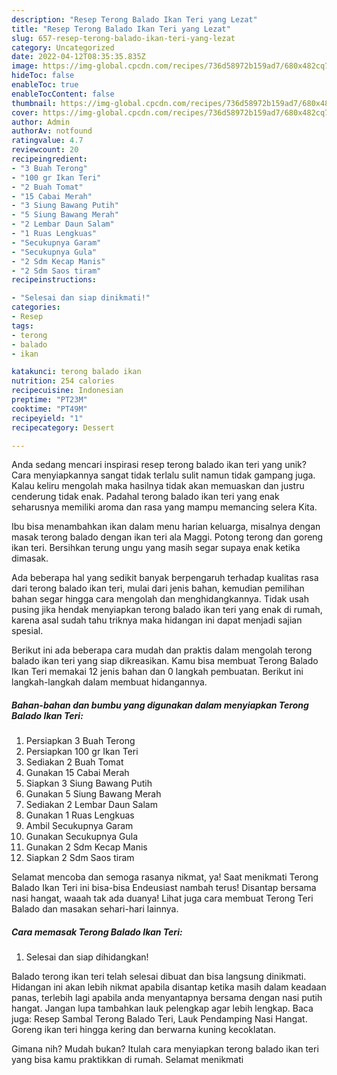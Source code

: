 ```yaml
---
description: "Resep Terong Balado Ikan Teri yang Lezat"
title: "Resep Terong Balado Ikan Teri yang Lezat"
slug: 657-resep-terong-balado-ikan-teri-yang-lezat
category: Uncategorized
date: 2022-04-12T08:35:35.835Z
image: https://img-global.cpcdn.com/recipes/736d58972b159ad7/680x482cq70/terong-balado-ikan-teri-foto-resep-utama.jpg
hideToc: false
enableToc: true
enableTocContent: false
thumbnail: https://img-global.cpcdn.com/recipes/736d58972b159ad7/680x482cq70/terong-balado-ikan-teri-foto-resep-utama.jpg
cover: https://img-global.cpcdn.com/recipes/736d58972b159ad7/680x482cq70/terong-balado-ikan-teri-foto-resep-utama.jpg
author: Admin
authorAv: notfound
ratingvalue: 4.7
reviewcount: 20
recipeingredient:
- "3 Buah Terong"
- "100 gr Ikan Teri"
- "2 Buah Tomat"
- "15 Cabai Merah"
- "3 Siung Bawang Putih"
- "5 Siung Bawang Merah"
- "2 Lembar Daun Salam"
- "1 Ruas Lengkuas"
- "Secukupnya Garam"
- "Secukupnya Gula"
- "2 Sdm Kecap Manis"
- "2 Sdm Saos tiram"
recipeinstructions:

- "Selesai dan siap dinikmati!"
categories:
- Resep
tags:
- terong
- balado
- ikan

katakunci: terong balado ikan 
nutrition: 254 calories
recipecuisine: Indonesian
preptime: "PT23M"
cooktime: "PT49M"
recipeyield: "1"
recipecategory: Dessert

---
```





Anda sedang mencari inspirasi resep terong balado ikan teri yang unik? Cara menyiapkannya sangat tidak terlalu sulit namun tidak gampang juga. Kalau keliru mengolah maka hasilnya tidak akan memuaskan dan justru cenderung tidak enak. Padahal terong balado ikan teri yang enak seharusnya memiliki aroma dan rasa yang mampu memancing selera Kita.





Ibu bisa menambahkan ikan dalam menu harian keluarga, misalnya dengan masak terong balado dengan ikan teri ala Maggi. Potong terong dan goreng ikan teri. Bersihkan terung ungu yang masih segar supaya enak ketika dimasak.

Ada beberapa hal yang sedikit banyak berpengaruh terhadap kualitas rasa dari terong balado ikan teri, mulai dari jenis bahan, kemudian pemilihan bahan segar hingga cara mengolah dan menghidangkannya. Tidak usah pusing jika hendak menyiapkan terong balado ikan teri yang enak di rumah, karena asal sudah tahu triknya maka hidangan ini dapat menjadi sajian spesial.






Berikut ini ada beberapa cara mudah dan praktis dalam mengolah terong balado ikan teri yang siap dikreasikan. Kamu bisa membuat Terong Balado Ikan Teri memakai 12 jenis bahan dan 0 langkah pembuatan. Berikut ini langkah-langkah dalam membuat hidangannya.

<!--inarticleads1-->

##### Bahan-bahan dan bumbu yang digunakan dalam menyiapkan Terong Balado Ikan Teri:

1. Persiapkan 3 Buah Terong
1. Persiapkan 100 gr Ikan Teri
1. Sediakan 2 Buah Tomat
1. Gunakan 15 Cabai Merah
1. Siapkan 3 Siung Bawang Putih
1. Gunakan 5 Siung Bawang Merah
1. Sediakan 2 Lembar Daun Salam
1. Gunakan 1 Ruas Lengkuas
1. Ambil Secukupnya Garam
1. Gunakan Secukupnya Gula
1. Gunakan 2 Sdm Kecap Manis
1. Siapkan 2 Sdm Saos tiram


Selamat mencoba dan semoga rasanya nikmat, ya! Saat menikmati Terong Balado Ikan Teri ini bisa-bisa Endeusiast nambah terus! Disantap bersama nasi hangat, waaah tak ada duanya! Lihat juga cara membuat Terong Teri Balado dan masakan sehari-hari lainnya. 

<!--inarticleads2-->

##### Cara memasak Terong Balado Ikan Teri:


1. Selesai dan siap dihidangkan!

Balado terong ikan teri telah selesai dibuat dan bisa langsung dinikmati. Hidangan ini akan lebih nikmat apabila disantap ketika masih dalam keadaan panas, terlebih lagi apabila anda menyantapnya bersama dengan nasi putih hangat. Jangan lupa tambahkan lauk pelengkap agar lebih lengkap. Baca juga: Resep Sambal Terong Balado Teri, Lauk Pendamping Nasi Hangat. Goreng ikan teri hingga kering dan berwarna kuning kecoklatan. 

Gimana nih? Mudah bukan? Itulah cara menyiapkan terong balado ikan teri yang bisa kamu praktikkan di rumah. Selamat menikmati
